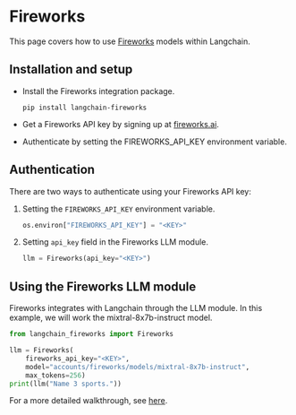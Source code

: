 # Fireworks

This page covers how to use [Fireworks](https://fireworks.ai/) models within
Langchain.

## Installation and setup

- Install the Fireworks integration package.

  ```
  pip install langchain-fireworks
  ```

- Get a Fireworks API key by signing up at [fireworks.ai](https://fireworks.ai).
- Authenticate by setting the FIREWORKS_API_KEY environment variable.

## Authentication

There are two ways to authenticate using your Fireworks API key:

1.  Setting the `FIREWORKS_API_KEY` environment variable.

    ```python
    os.environ["FIREWORKS_API_KEY"] = "<KEY>"
    ```

2.  Setting `api_key` field in the Fireworks LLM module.

    ```python
    llm = Fireworks(api_key="<KEY>")
    ```

## Using the Fireworks LLM module

Fireworks integrates with Langchain through the LLM module. In this example, we
will work the mixtral-8x7b-instruct model. 

```python
from langchain_fireworks import Fireworks 

llm = Fireworks(
    fireworks_api_key="<KEY>",
    model="accounts/fireworks/models/mixtral-8x7b-instruct",
    max_tokens=256)
print(llm("Name 3 sports."))
```

For a more detailed walkthrough, see [here](/docs/integrations/llms/Fireworks).
